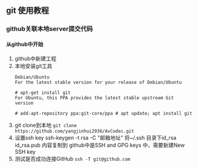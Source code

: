 ## git 使用教程

### github关联本地server提交代码
 #### 从github中开始
 1. github中新建工程
 2. 本地安装git工具
    ``` shell
    Debian/Ubuntu
    For the latest stable version for your release of Debian/Ubuntu

    # apt-get install git
    For Ubuntu, this PPA provides the latest stable upstream Git version

    # add-apt-repository ppa:git-core/ppa # apt update; apt install git
    ```
 3. git clone到本地
    `git clone https://github.com/yangjinhui2936/AvCodec.git`
 4. 设置ssh key
    ssh-keygen -t rsa -C "邮箱地址"
    将~/.ssh 目录下id_rsa id_rsa.pub 内容复制到 github中是SSH and GPG keys 中，需要新建New SSH key
 1. 测试是否成功连接GitHub
    `ssh -T git@github.com `
